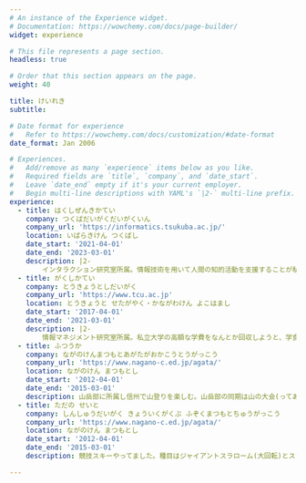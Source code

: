 ```yaml
---
# An instance of the Experience widget.
# Documentation: https://wowchemy.com/docs/page-builder/
widget: experience

# This file represents a page section.
headless: true

# Order that this section appears on the page.
weight: 40

title: けいれき
subtitle:

# Date format for experience
#   Refer to https://wowchemy.com/docs/customization/#date-format
date_format: Jan 2006

# Experiences.
#   Add/remove as many `experience` items below as you like.
#   Required fields are `title`, `company`, and `date_start`.
#   Leave `date_end` empty if it's your current employer.
#   Begin multi-line descriptions with YAML's `|2-` multi-line prefix.
experience:
  - title: はくしぜんきかてい
    company: つくばだいがくだいがくいん
    company_url: 'https://informatics.tsukuba.ac.jp/'
    location: いばらきけん つくばし
    date_start: '2021-04-01'
    date_end: '2023-03-01'
    description: |2-
        インタラクション研究室所属。情報技術を用いて人間の知的活動を支援することが私の研究的関心領域です。具体的には、リモート会議等における遠隔コミュニケーション内容を分析する研究を進めています。ちなみに、私の正式な所属名は「人間総合科学学術院 人間総合科学研究群 情報学学位プログラム 博士前期課程」と、とてつもなく長いのです。 筑波大学には「博士号」という名のアヒルボートがあるのですが、来世で油田王になったら博士号取得を目指したいですね。現世では、目指せ社会人ドクター...。
  - title: がくしかてい
    company: とうきょうとしだいがく
    company_url: 'https://www.tcu.ac.jp'
    location: とうきょうと せたがやく・かながわけん よこはまし
    date_start: '2017-04-01'
    date_end: '2021-03-01'
    description: |2-
        情報マネジメント研究室所属。私立大学の高額な学費をなんとか回収しようと、学食の給茶機のお茶をタンブラーに入れて持ち帰る活動に従事。私の試算では1日60リットルのお茶を持ち帰れば1年間で約120万円分となり、学費を相殺できるはずでしたが、お茶を持ち帰ることが禁止され撃沈。学長に学費を下げろと直談判しに行くも、アメリカと比べたらうちの大学の学費は良心的である、と論破され轟沈。なぜか成績が1位(学部・学年内GPA換算)だったので学業成績をセールスポイントに民間の奨学財団にいくつか申請し、岡部亨和奨学財団様に採択していただけました。
  - title: ふつうか
    company: ながのけんまつもとあがたがおかこうとうがっこう
    company_url: 'https://www.nagano-c.ed.jp/agata/'
    location: ながのけん まつもとし
    date_start: '2012-04-01'
    date_end: '2015-03-01'
    description: 山岳部に所属し信州で山登りを楽しむ。山岳部の同期は山の大会(ってあるんですよ)でインターハイに出ましたが私はお留守番。その代わりスキーで国体予選に出ましたが結果は散々でした。実は生徒会長でした。
  - title: ただの せいと
    company: しんしゅうだいがく きょういくがくぶ ふぞくまつもとちゅうがっこう
    company_url: 'https://www.nagano-c.ed.jp/agata/'
    location: ながのけん まつもとし
    date_start: '2012-04-01'
    date_end: '2015-03-01'
    description: 競技スキーやってました。種目はジャイアントスラローム(大回転)とスラローム(回転)。学校の備品を壊したり直したりして遊んでました。

---
```

